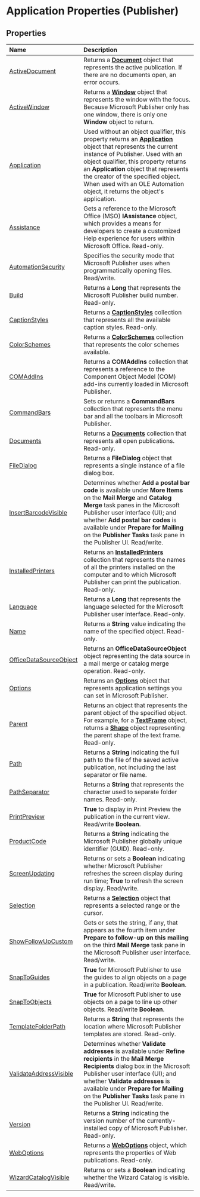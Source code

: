 
# Application Properties (Publisher)

## Properties



|**Name**|**Description**|
|:-----|:-----|
| [ActiveDocument](c6293fa6-291c-d8ce-be54-f8a997b95d2e.md)|Returns a  **[Document](44f02255-ff5b-bcfe-900f-61c8fdf61ef3.md)** object that represents the active publication. If there are no documents open, an error occurs.|
| [ActiveWindow](125e2bb4-f922-ceef-9e3e-5dbe3aaff2a4.md)|Returns a  **[Window](342d77cd-5556-6ac3-a828-b1b60380f910.md)** object that represents the window with the focus. Because Microsoft Publisher only has one window, there is only one **Window** object to return.|
| [Application](f3ed5997-b8ef-4729-4537-ae21424d2007.md)|Used without an object qualifier, this property returns an  **[Application](acfc7efb-e6a5-a89a-3aee-3cb4af2f3508.md)** object that represents the current instance of Publisher. Used with an object qualifier, this property returns an  **Application** object that represents the creator of the specified object. When used with an OLE Automation object, it returns the object's application.|
| [Assistance](2abac248-bec5-876f-9ae5-88a59ce16b59.md)|Gets a reference to the Microsoft Office (MSO) **IAssistance** object, which provides a means for developers to create a customized Help experience for users within Microsoft Office. Read-only.|
| [AutomationSecurity](610f6300-0335-4fa1-7574-14afcf0e96e6.md)|Specifies the security mode that Microsoft Publisher uses when programmatically opening files. Read/write.|
| [Build](e0d4bb8e-5185-3d3c-fd80-c1e3c3902b2c.md)|Returns a  **Long** that represents the Microsoft Publisher build number. Read-only.|
| [CaptionStyles](d843db6a-b0e0-4ee0-a3ae-824c0c8391a9.md)|Returns a  **[CaptionStyles](855b1677-4072-1e17-c22c-6db08e0c7569.md)** collection that represents all the available caption styles. Read-only.|
| [ColorSchemes](b991d8a2-d25d-839a-c14a-18cb6d126d33.md)|Returns a  **[ColorSchemes](f5002de1-5e91-fc92-eedb-0e13dce57802.md)** collection that represents the color schemes available.|
| [COMAddIns](b6f48f72-871a-6b7c-761c-9a9e0599acfa.md)|Returns a  **COMAddIns** collection that represents a reference to the Component Object Model (COM) add-ins currently loaded in Microsoft Publisher.|
| [CommandBars](21537c04-d406-6016-4f35-2f6ce6851db2.md)|Sets or returns a  **CommandBars** collection that represents the menu bar and all the toolbars in Microsoft Publisher.|
| [Documents](dd48d68f-a6ae-b5c0-2a85-90abff1e6c5a.md)|Returns a  **[Documents](855b1677-4072-1e17-c22c-6db08e0c7569.md)** collection that represents all open publications. Read-only.|
| [FileDialog](65d73a9d-be4c-d809-d10d-468181ef9eb0.md)|Returns a  **FileDialog** object that represents a single instance of a file dialog box.|
| [InsertBarcodeVisible](27b7f2aa-e7d7-5024-6c4a-75f2f275e924.md)|Determines whether  **Add a postal bar code** is available under **More Items** on the **Mail Merge** and **Catalog Merge** task panes in the Microsoft Publisher user interface (UI); and whether **Add postal bar codes** is available under **Prepare for Mailing** on the **Publisher Tasks** task pane in the Publisher UI. Read/write.|
| [InstalledPrinters](e7cc1387-1ed8-dee8-a9f3-8c85eb1bea91.md)|Returns an  **[InstalledPrinters](8cf9b194-70bc-7963-6a08-d08401d4b6f3.md)** collection that represents the names of all the printers installed on the computer and to which Microsoft Publisher can print the publication. Read-only.|
| [Language](2fcfbec9-0c84-43d5-8c53-5b73bca17e3d.md)|Returns a  **Long** that represents the language selected for the Microsoft Publisher user interface. Read-only.|
| [Name](1abbf9ab-f7b4-1119-68c8-5c49d74a45b3.md)|Returns a  **String** value indicating the name of the specified object. Read-only.|
| [OfficeDataSourceObject](d7262328-d5b6-6f55-d8c1-e6c072e29e3f.md)|Returns an  **OfficeDataSourceObject** object representing the data source in a mail merge or catalog merge operation. Read-only.|
| [Options](999f208a-02e6-49fb-c9a0-42aa97c5e37e.md)|Returns an  **[Options](2554cd33-9d94-2622-6fab-19ca33d5a561.md)** object that represents application settings you can set in Microsoft Publisher.|
| [Parent](cab07b56-4c25-7309-5c06-bead2d5f691b.md)|Returns an object that represents the parent object of the specified object. For example, for a  **[TextFrame](95e88f5a-b3dc-272e-7c1d-5282c97ae11e.md)** object, returns a **[Shape](666cb7f0-62a8-f419-9838-007ef29506ee.md)** object representing the parent shape of the text frame. Read-only.|
| [Path](36ac9a9c-8235-aeba-c3d5-d39aef960cc5.md)|Returns a  **String** indicating the full path to the file of the saved active publication, not including the last separator or file name.|
| [PathSeparator](f8c07ce4-d171-9c5b-60ac-d544bf65e620.md)|Returns a  **String** that represents the character used to separate folder names. Read-only.|
| [PrintPreview](a6606819-89d1-609d-62c3-c59159ff2ef7.md)| **True** to display in Print Preview the publication in the current view. Read/write **Boolean**.|
| [ProductCode](aacd5ff6-dad1-af86-f4e0-af9012ae93f8.md)|Returns a  **String** indicating the Microsoft Publisher globally unique identifier (GUID). Read-only.|
| [ScreenUpdating](d265b4fb-1452-91a5-32fe-0cad54c8f29c.md)|Returns or sets a  **Boolean** indicating whether Microsoft Publisher refreshes the screen display during run time; **True** to refresh the screen display. Read/write.|
| [Selection](b4a542a7-cb54-476b-9ccf-004ce4b9ec47.md)|Returns a  **[Selection](1ebee88b-a39e-ea3a-48b0-6205621853af.md)** object that represents a selected range or the cursor.|
| [ShowFollowUpCustom](5853d057-f31b-d7e0-81fb-3e353e30709a.md)|Gets or sets the string, if any, that appears as the fourth item under  **Prepare to follow-up on this mailing** on the third **Mail Merge** task pane in the Microsoft Publisher user interface. Read/write.|
| [SnapToGuides](09894c02-3193-cd14-ff55-45920e461af9.md)| **True** for Microsoft Publisher to use the guides to align objects on a page in a publication. Read/write **Boolean**.|
| [SnapToObjects](84fcb808-bf3b-49f7-666e-915ac6b04a96.md)| **True** for Microsoft Publisher to use objects on a page to line up other objects. Read/write **Boolean**.|
| [TemplateFolderPath](e2256af9-9432-6205-864a-10bb7dec41c9.md)|Returns a  **String** that represents the location where Microsoft Publisher templates are stored. Read-only.|
| [ValidateAddressVisible](64d3732b-c549-c97b-511f-3122bb192ee5.md)|Determines whether  **Validate addresses** is available under **Refine recipients** in the **Mail Merge Recipients** dialog box in the Microsoft Publisher user interface (UI); and whether **Validate addresses** is available under **Prepare for Mailing** on the **Publisher Tasks** task pane in the Publisher UI. Read/write.|
| [Version](ffec5bca-cd81-77c6-d80b-e629abfa6dec.md)|Returns a  **String** indicating the version number of the currently-installed copy of Microsoft Publisher. Read-only.|
| [WebOptions](2e0c3435-a55a-4903-a0f8-9c347dec03b5.md)|Returns a  **[WebOptions](15358c46-f7ca-bc37-d7ef-7d4dbfee09a4.md)** object, which represents the properties of Web publications. Read-only.|
| [WizardCatalogVisible](99323335-aabd-6799-b6aa-c5d95b88064f.md)|Returns or sets a  **Boolean** indicating whether the Wizard Catalog is visible. Read/write.|
